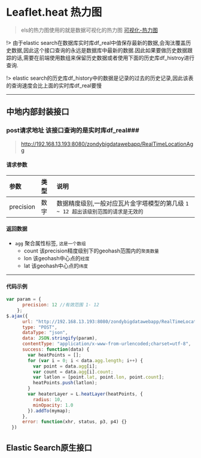 # Leaflet.heat 热力图

> els的热力图使用的就是数据可视化的热力图 [可视化-热力图](/leaflet/dataview/heater)

!> 由于elastic search在数据库实时库df_real中值保存最新的数据,会淘汰覆盖历史数据,因此这个接口查询的永远是数据库中最新的数据.因此如果要做历史数据跟踪的话,需要在前端使用数组来保留历史数据或者使用下面的历史库df_histroy进行查询.

!> elastic search的历史库df_history中的数据是记录的过去的历史记录,因此该表的查询速度会比上面的实时库df_real要慢

------
## 中地内部封装接口
### post请求地址 该接口查询的是实时库df_real###
> http://192.168.13.193:8080/zondybigdatawebapp/RealTimeLocationAgg

#### 请求参数

|参数|类型|说明|
|:---|:---|:---|
|precision|数字|数据精度级别,一般对应瓦片金字塔模型的第几级 `1 ~ 12 超出该级别范围的请求是无效的`|


#### 返回数据
- `agg` 聚合属性标签, `这是一个数组`
  + count 该precision精度级别下的geohash范围内的`聚类数量`
  + lon 该geohash中心点的`经度`
  + lat 该geohash中心点的`纬度`


------

#### 代码示例
~~~ javascript
var param = {
      precision: 12 //有效范围 1- 12
    };
$.ajax({
      url: "http://192.168.13.193:8080/zondybigdatawebapp/RealTimeLocationAgg",
      type: "POST",
      dataType: "json",
      data: JSON.stringify(param),
      contentType: "application/x-www-from-urlencoded;charset=utf-8",
      success: function(data) {
        var heatPoints = [];
        for (var i = 0; i < data.agg.length; i++) {
          var point = data.agg[i];
          var count = data.agg[i].count;
          var latlon = [point.lat, point.lon, point.count];
          heatPoints.push(latlon);
        }
        var heaterLayer = L.heatLayer(heatPoints, {
          radius: 10,
          minOpacity: 1.0
        }).addTo(mymap);
      },
      error: function(xhr, status, p3, p4) {}
  })
~~~

## Elastic Search原生接口
